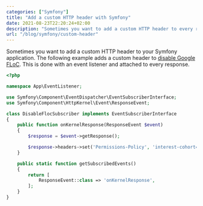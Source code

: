 ```yaml
---
categories: ["Symfony"]
title: "Add a custom HTTP header with Symfony"
date: 2021-08-23T22:20:24+02:00
description: "Sometimes you want to add a custom HTTP header to every response with Symfony. This can be done with an event listener."
url: "/blog/symfony/custom-header"
---
```


Sometimes you want to add a custom HTTP header to your Symfony application. The following example adds a custom header to [disable Google FLoC](https://usefathom.com/blog/google-floc). This is done with an event listener and attached to every response.

```PHP
<?php

namespace App\EventListener;

use Symfony\Component\EventDispatcher\EventSubscriberInterface;
use Symfony\Component\HttpKernel\Event\ResponseEvent;

class DisableFlocSubscriber implements EventSubscriberInterface
{
    public function onKernelResponse(ResponseEvent $event)
    {
        $response = $event->getResponse();

        $response->headers->set('Permissions-Policy', 'interest-cohort=()');
    }

    public static function getSubscribedEvents()
    {
        return [
            ResponseEvent::class => 'onKernelResponse',
        ];
    }
}
```
